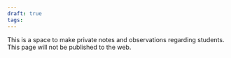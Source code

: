 ```yaml
---
draft: true
tags:
---
```

This is a space to make private notes and observations regarding students. This page will not be published to the web.